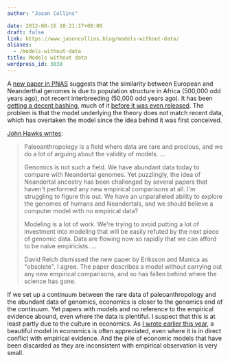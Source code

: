 ```yaml
---
author: "Jason Collins"

date: 2012-08-16 10:21:17+00:00
draft: false
link: https://www.jasoncollins.blog/models-without-data/
aliases:
  - /models-without-data
title: Models without data
wordpress_id: 3838
---
```


A [new paper in PNAS](http://www.pnas.org/content/early/2012/08/14/1200567109.abstract) suggests that the similarity between European and Neanderthal genomes is due to population structure in Africa (500,000 odd years ago), not recent interbreeding (50,000 odd years ago). It has been [getting a decent bashing](http://blogs.nature.com/news/2012/08/neanderthal-sex-debate-highlights-benefits-of-pre-publication.html), much of it [before it was even released](http://blogs.discovermagazine.com/gnxp/2012/08/why-you-shouldnt-publish-in-pnas/). The problem is that the model underlying the theory does not match recent data, which has overtaken the model since the idea behind it was first conceived.

[John Hawks writes](http://johnhawks.net/weblog/reviews/neandertals/neandertal_dna/neandertal-ancestry-iced-2012.html):



<blockquote>Paleoanthropology is a field where data are rare and precious, and we do a lot of arguing about the validity of models. ...

Genomics is not such a field. We have abundant data today to compare with Neandertal genomes. Yet puzzlingly, the idea of Neandertal ancestry has been challenged by several papers that haven't performed any new empirical comparisons at all. I'm struggling to figure this out. We have an unparalleled ability to explore the genomes of humans and Neandertals, and we should believe a computer model with no empirical data?

Modeling is a lot of work. We're trying to avoid putting a lot of investment into modeling that will be easily refuted by the next piece of genomic data. Data are flowing now so rapidly that we can afford to be naive empiricists. ...

David Reich dismissed the new paper by Eriksson and Manica as "obsolete". I agree. The paper describes a model without carrying out any new empirical comparisons, and so has fallen behind where the science has gone.</blockquote>



If we set up a continuum between the rare data of paleoanthropology and the abundant data of genomics, economics is closer to the genomics end of the continuum. Yet papers with models and no reference to the empirical evidence abound, even where the data is plentiful. I suspect that this is at least partly due to the culture in economics. As [I wrote earlier this year](https://www.jasoncollins.blog/game-theory-and-the-peacocks-tail/), a beautiful model in economics is often appreciated, even where it is in direct conflict with empirical evidence. And the pile of economic models that have been discarded as they are inconsistent with empirical observation is very small.
